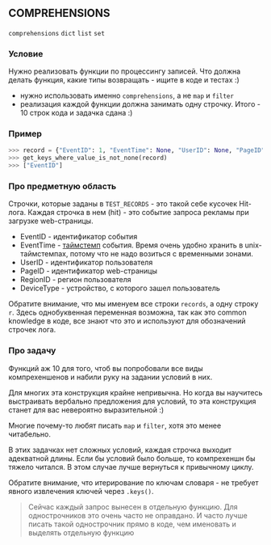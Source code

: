 ## COMPREHENSIONS

`comprehensions` `dict` `list` `set`

### Условие

Нужно реализовать функции по процессингу записей.
Что должна делать функция, какие типы возвращать - ищите в коде и тестах :)

* нужно использовать именно `comprehensions`, а не `map` и `filter`
* реализация каждой функции должна занимать одну строчку. Итого - 10 строк кода и задачка сдана :)

### Пример

```python
>>> record = {"EventID": 1, "EventTime": None, "UserID": None, "PageID": None, "RegionID": None, "DeviceType": None}
>>> get_keys_where_value_is_not_none(record)
>>> ["EventID"]
```

### Про предметную область

Строчки, которые заданы в `TEST_RECORDS` - это такой себе кусочек Hit-лога.
Каждая строчка в нем (hit) - это событие запроса рекламы при загрузке web-страницы.
* EventID -  идентификатор события
* EventTime - [таймстемп](https://ru.wikipedia.org/wiki/Unix-время) события. Время очень удобно хранить в unix-таймстемпах, потому что не надо возиться с временными зонами.
* UserID - идентификатор пользователя
* PageID - идентификатор web-страницы
* RegionID - регион пользователя
* DeviceType - устройство, с которого зашел пользователь

Обратите внимание, что мы именуем все строки `records`, а одну строку `r`.
Здесь однобуквенная переменная возможна, так как это common knowledge в коде,
все знают что это и используют для обозначений строчек лога.


### Про задачу

Функций аж 10 для того, чтоб вы попробовали все виды компрехеншенов и набили руку на задании условий в них.

Для многих эта конструкция крайне непривычна. Но когда вы научитесь выстраивать
вербально предложения для условий, то эта конструкция станет для вас невероятно выразительной :)

Многие почему-то любят писать `map` и `filter`, хотя это менее читабельно.

В этих задачках нет сложных условий, каждая строчка выходит адекватной длины.
Если бы условий было больше, то компрехеншн бы тяжело читался. В этом случае лучше вернуться к привычному циклу.

Обратите внимание, что итерирование по ключам словаря - не требует явного извлечения ключей через `.keys()`.

> Сейчас каждый запрос вынесен в отдельную функцию. Для однострочников это очень часто не оправдано.
И часто лучше писать такой однострочник прямо в коде, чем именовать и выделять отдельную функцию
